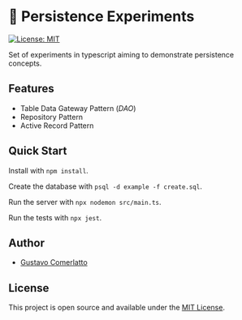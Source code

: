 # 📎 Persistence Experiments
[![License: MIT](https://img.shields.io/badge/License-MIT-blue.svg)](https://opensource.org/licenses/MIT)

Set of experiments in typescript aiming to demonstrate persistence concepts.

## Features
+ Table Data Gateway Pattern (*DAO*)
+ Repository Pattern
+ Active Record Pattern

## Quick Start

Install with `npm install`.

Create the database with `psql -d example -f create.sql`.

Run the server with `npx nodemon src/main.ts`.

Run the tests with `npx jest`.

## Author

- [Gustavo Comerlatto](https://github.com/gustcomer)

## License

This project is open source and available under the [MIT License](LICENSE).